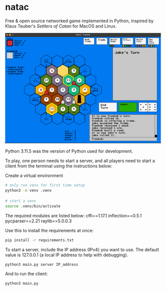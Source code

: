 # natac

Free & open source networked game implemented in Python, inspired by Klaus Teuber's *Settlers of Catan* for MacOS and Linux.

![Screenshot](./assets/Screenshot.png)

Python 3.11.5 was the version of Python used for development.

To play, one person needs to start a server, and all players need to start a client from the terminal using the instructions below:

Create a virtual environment

```sh
# only run venv for first time setup
python3 -m venv .venv

# start a venv
source .venv/bin/activate
```

The required modules are listed below:
cffi==1.17.1
inflection==0.5.1
pycparser==2.21
raylib==5.0.0.3

Use this to install the requirements at once:

```sh
pip install -r requirements.txt
```

To start a server, include the IP address (IPv4) you want to use. The default value is 127.0.0.1 (a local IP address to help with debugging).

```sh
python3 main.py server IP_address
```

And to run the client:

```sh
python3 main.py
```
